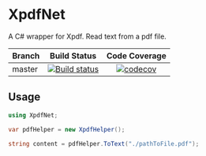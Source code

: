 # XpdfNet
A C# wrapper for Xpdf. Read text from a pdf file.

Branch  | Build Status | Code Coverage|
-------- | :------------: | :------------: |
master | [![Build status](https://ci.appveyor.com/api/projects/status/50tcsir5rpwmw4w7?svg=true)](https://ci.appveyor.com/project/gqy117/xpdfnet) | [![codecov](https://codecov.io/gh/gqy117/XpdfNet/branch/master/graph/badge.svg)](https://codecov.io/gh/gqy117/XpdfNet) |

Usage
------
```csharp
using XpdfNet;

var pdfHelper = new XpdfHelper();

string content = pdfHelper.ToText("./pathToFile.pdf");
```
